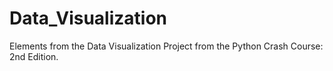 # Data_Visualization
Elements from the Data Visualization Project from the Python Crash Course: 2nd Edition.
